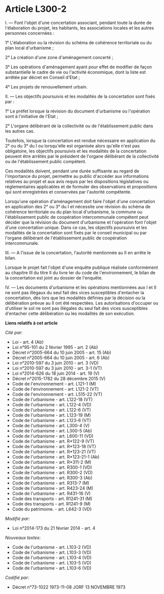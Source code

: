 # Article L300-2

I. ―  Font l'objet d'une concertation associant, pendant toute la durée de l'élaboration du projet, les habitants, les
associations locales et les autres personnes concernées :

1° L'élaboration ou la révision du schéma de cohérence territoriale ou du plan local d'urbanisme ;

2° La création d'une zone d'aménagement concerté ;

3° Les opérations d'aménagement ayant pour effet de modifier de façon substantielle le cadre de vie ou l'activité économique,
dont la liste est arrêtée par décret en Conseil d'Etat ;

4° Les projets de renouvellement urbain. 

II. ―  Les objectifs poursuivis et les modalités de la concertation sont fixés par :

1° Le préfet lorsque la révision du document d'urbanisme ou l'opération sont à l'initiative de l'Etat ;

2° L'organe délibérant de la collectivité ou de l'établissement public dans les autres cas.

Toutefois, lorsque la concertation est rendue nécessaire en application du 2° ou du 3° du I ou lorsqu'elle est organisée
alors qu'elle n'est pas obligatoire, les objectifs poursuivis et les modalités de la concertation peuvent être arrêtés par le
président de l'organe délibérant de la collectivité ou de l'établissement public compétent.

Ces modalités doivent, pendant une durée suffisante au regard de l'importance du projet, permettre au public d'accéder aux
informations relatives au projet et aux avis requis par les dispositions législatives ou réglementaires applicables et de
formuler des observations et propositions qui sont enregistrées et conservées par l'autorité compétente.

Lorsqu'une opération d'aménagement doit faire l'objet d'une concertation en application des 2° ou 3° du I et nécessite une
révision du schéma de cohérence territoriale ou du plan local d'urbanisme, la commune ou l'établissement public de
coopération intercommunale compétent peut décider que la révision du document d'urbanisme et l'opération font l'objet d'une
concertation unique. Dans ce cas, les objectifs poursuivis et les modalités de la concertation sont fixés par le conseil
municipal ou par l'organe délibérant de l'établissement public de coopération intercommunale.

III. ―  A l'issue de la concertation, l'autorité mentionnée au II en arrête le bilan.

Lorsque le projet fait l'objet d'une enquête publique réalisée conformément au chapitre III du titre II du livre Ier du code
de l'environnement, le bilan de la concertation est joint au dossier de l'enquête.

IV. ―  Les documents d'urbanisme et les opérations mentionnées aux I et II ne sont pas illégaux du seul fait des vices
susceptibles d'entacher la concertation, dès lors que les modalités définies par la décision ou la délibération prévue au II
ont été respectées. Les autorisations d'occuper ou d'utiliser le sol ne sont pas illégales du seul fait des vices
susceptibles d'entacher cette délibération ou les modalités de son exécution.

**Liens relatifs à cet article**

_Cité par_:

  - Loi - art. 4 (Ab)
  - Loi n°95-101 du 2 février 1995 - art. 2 (Ab)
  - Décret n°2005-664 du 10 juin 2005 - art. 15 (Ab)
  - Décret n°2005-664 du 10 juin 2005 - art. 6 (Ab)
  - Loi n°2010-597 du 3 juin 2010 - art. 3 (VD)
  - Loi n°2010-597 du 3 juin 2010 - art. 3-1 (VT)
  - Loi n°2014-626 du 18 juin 2014 - art. 19 (V)
  - Décret n°2015-1782 du 28 décembre 2015 (V)
  - Code de l'environnement - art. L121-1 (M)
  - Code de l'environnement - art. L121-2 (VT)
  - Code de l'environnement - art. L515-22 (VT)
  - Code de l'urbanisme - art. L122-18 (VT)
  - Code de l'urbanisme - art. L122-4 (VD)
  - Code de l'urbanisme - art. L122-6 (VT)
  - Code de l'urbanisme - art. L123-19 (M)
  - Code de l'urbanisme - art. L123-6 (VT)
  - Code de l'urbanisme - art. L300-4 (V)
  - Code de l'urbanisme - art. L300-5 (Ab)
  - Code de l'urbanisme - art. L600-11 (VD)
  - Code de l'urbanisme - art. R*122-9 (VT)
  - Code de l'urbanisme - art. R*123-18 (VT)
  - Code de l'urbanisme - art. R*123-21 (VT)
  - Code de l'urbanisme - art. R*123-21-1 (Ab)
  - Code de l'urbanisme - art. R*311-2 (M)
  - Code de l'urbanisme - art. R300-1 (VD)
  - Code de l'urbanisme - art. R300-2 (VD)
  - Code de l'urbanisme - art. R300-3 (Ab)
  - Code de l'urbanisme - art. R313-7 (M)
  - Code de l'urbanisme - art. R423-24 (M)
  - Code de l'urbanisme - art. R431-16 (V)
  - Code des transports - art. R1241-31 (M)
  - Code des transports - art. R1241-9 (M)
  - Code du patrimoine. - art. L642-3 (VD)

_Modifié par_:

  - Loi n°2014-173 du 21 février 2014 - art. 4

_Nouveaux textes_:

  - Code de l'urbanisme - art. L103-2 (VD)
  - Code de l'urbanisme - art. L103-3 (VD)
  - Code de l'urbanisme - art. L103-4 (VD)
  - Code de l'urbanisme - art. L103-5 (VD)
  - Code de l'urbanisme - art. L103-6 (VD)

_Codifié par_:

  - Décret n°73-1022 1973-11-08 JORF 13 NOVEMBRE 1973
